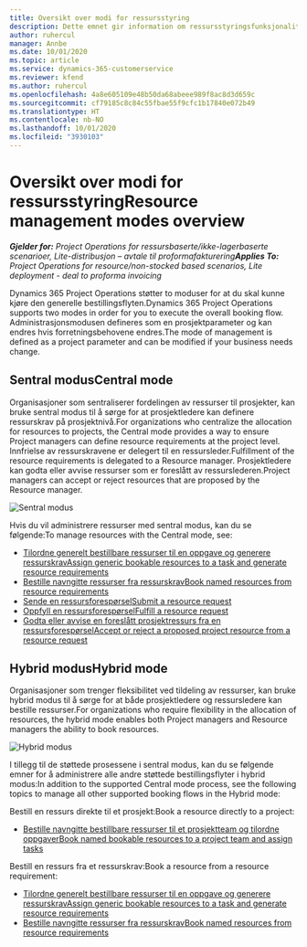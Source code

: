 ```yaml
---
title: Oversikt over modi for ressursstyring
description: Dette emnet gir information om ressursstyringsfunksjonaliteten i Dynamics 365 Project Operations.
author: ruhercul
manager: Annbe
ms.date: 10/01/2020
ms.topic: article
ms.service: dynamics-365-customerservice
ms.reviewer: kfend
ms.author: ruhercul
ms.openlocfilehash: 4a8e605109e48b50da68abeee989f8ac8d3d659c
ms.sourcegitcommit: cf79185c8c84c55fbae55f9cfc1b17840e072b49
ms.translationtype: HT
ms.contentlocale: nb-NO
ms.lasthandoff: 10/01/2020
ms.locfileid: "3930103"
---
```

# <a name="resource-management-modes-overview"></a><span data-ttu-id="049db-103">Oversikt over modi for ressursstyring</span><span class="sxs-lookup"><span data-stu-id="049db-103">Resource management modes overview</span></span>

<span data-ttu-id="049db-104">_**Gjelder for:** Project Operations for ressursbaserte/ikke-lagerbaserte scenarioer, Lite-distribusjon – avtale til proformafakturering_</span><span class="sxs-lookup"><span data-stu-id="049db-104">_**Applies To:** Project Operations for resource/non-stocked based scenarios, Lite deployment - deal to proforma invoicing_</span></span>


<span data-ttu-id="049db-105">Dynamics 365 Project Operations støtter to moduser for at du skal kunne kjøre den generelle bestillingsflyten.</span><span class="sxs-lookup"><span data-stu-id="049db-105">Dynamics 365 Project Operations supports two modes in order for you to execute the overall booking flow.</span></span> <span data-ttu-id="049db-106">Administrasjonsmodusen defineres som en prosjektparameter og kan endres hvis forretningsbehovene endres.</span><span class="sxs-lookup"><span data-stu-id="049db-106">The mode of management is defined as a project parameter and can be modified if your business needs change.</span></span>    

## <a name="central-mode"></a><span data-ttu-id="049db-107">Sentral modus</span><span class="sxs-lookup"><span data-stu-id="049db-107">Central mode</span></span>
<span data-ttu-id="049db-108">Organisasjoner som sentraliserer fordelingen av ressurser til prosjekter, kan bruke sentral modus til å sørge for at prosjektledere kan definere ressurskrav på prosjektnivå.</span><span class="sxs-lookup"><span data-stu-id="049db-108">For organizations who centralize the allocation for resources to projects, the Central mode provides a way to ensure Project managers can define resource requirements at the project level.</span></span> <span data-ttu-id="049db-109">Innfrielse av ressurskravene er delegert til en ressursleder.</span><span class="sxs-lookup"><span data-stu-id="049db-109">Fulfillment of the resource requirements is delegated to a Resource manager.</span></span> <span data-ttu-id="049db-110">Prosjektledere kan godta eller avvise ressurser som er foreslått av ressurslederen.</span><span class="sxs-lookup"><span data-stu-id="049db-110">Project managers can accept or reject resources that are proposed by the Resource manager.</span></span>

![Sentral modus](./media/resource-management-central.png)

<span data-ttu-id="049db-112">Hvis du vil administrere ressurser med sentral modus, kan du se følgende:</span><span class="sxs-lookup"><span data-stu-id="049db-112">To manage resources with the Central mode, see:</span></span>

- [<span data-ttu-id="049db-113">Tilordne generelt bestillbare ressurser til en oppgave og generere ressurskrav</span><span class="sxs-lookup"><span data-stu-id="049db-113">Assign generic bookable resources to a task and generate resource requirements</span></span>](https://docs.microsoft.com/dynamics365/project-service/assign-generic-bookable-resource)
- [<span data-ttu-id="049db-114">Bestille navngitte ressurser fra ressurskrav</span><span class="sxs-lookup"><span data-stu-id="049db-114">Book named resources from resource requirements</span></span>](https://docs.microsoft.com/dynamics365/project-service/book-named-resource)
- [<span data-ttu-id="049db-115">Sende en ressursforespørsel</span><span class="sxs-lookup"><span data-stu-id="049db-115">Submit a resource request</span></span>](https://docs.microsoft.com/dynamics365/project-service/submit-resource-request)
- [<span data-ttu-id="049db-116">Oppfyll en ressursforespørsel</span><span class="sxs-lookup"><span data-stu-id="049db-116">Fulfill a resource request</span></span>](https://docs.microsoft.com/dynamics365/project-service/resource-management-fulfill-requests)
- [<span data-ttu-id="049db-117">Godta eller avvise en foreslått prosjektressurs fra en ressursforespørsel</span><span class="sxs-lookup"><span data-stu-id="049db-117">Accept or reject a proposed project resource from a resource request</span></span>](https://docs.microsoft.com/dynamics365/project-service/accept-reject-proposed-resource)

## <a name="hybrid-mode"></a><span data-ttu-id="049db-118">Hybrid modus</span><span class="sxs-lookup"><span data-stu-id="049db-118">Hybrid mode</span></span>
<span data-ttu-id="049db-119">Organisasjoner som trenger fleksibilitet ved tildeling av ressurser, kan bruke hybrid modus til å sørge for at både prosjektledere og ressursledere kan bestille ressurser.</span><span class="sxs-lookup"><span data-stu-id="049db-119">For organizations who require flexibility in the allocation of resources, the hybrid mode enables both Project managers and Resource managers the ability to book resources.</span></span>

![Hybrid modus](./media/resource-management-hybrid.png)

<span data-ttu-id="049db-121">I tillegg til de støttede prosessene i sentral modus, kan du se følgende emner for å administrere alle andre støttede bestillingsflyter i hybrid modus:</span><span class="sxs-lookup"><span data-stu-id="049db-121">In addition to the supported Central mode process, see the following topics to manage all other supported booking flows in the Hybrid mode:</span></span>

<span data-ttu-id="049db-122">Bestill en ressurs direkte til et prosjekt:</span><span class="sxs-lookup"><span data-stu-id="049db-122">Book a resource directly to a project:</span></span>
- [<span data-ttu-id="049db-123">Bestille navngitte bestillbare ressurser til et prosjektteam og tilordne oppgaver</span><span class="sxs-lookup"><span data-stu-id="049db-123">Book named bookable resources to a project team and assign tasks</span></span>](https://docs.microsoft.com/dynamics365/project-service/assign-named-bookable-resource)

<span data-ttu-id="049db-124">Bestill en ressurs fra et ressurskrav:</span><span class="sxs-lookup"><span data-stu-id="049db-124">Book a resource from a resource requirement:</span></span>
- [<span data-ttu-id="049db-125">Tilordne generelt bestillbare ressurser til en oppgave og generere ressurskrav</span><span class="sxs-lookup"><span data-stu-id="049db-125">Assign generic bookable resources to a task and generate resource requirements</span></span>](https://docs.microsoft.com/dynamics365/project-service/assign-generic-bookable-resource)
- [<span data-ttu-id="049db-126">Bestille navngitte ressurser fra ressurskrav</span><span class="sxs-lookup"><span data-stu-id="049db-126">Book named resources from resource requirements</span></span>](https://docs.microsoft.com/dynamics365/project-service/book-named-resource)
